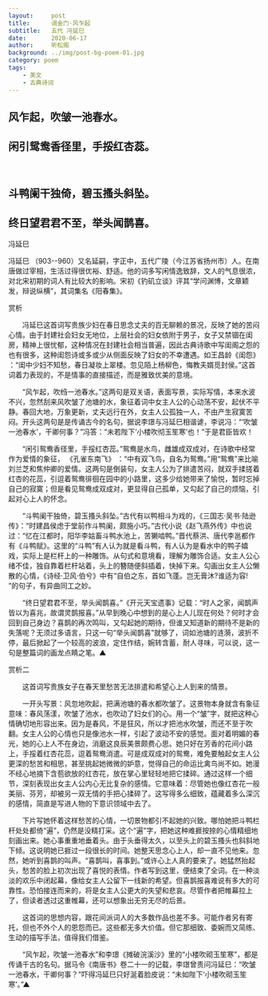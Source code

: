 ```yaml
---
layout:     post
title:      谒金门·风乍起
subtitle:   五代 冯延巳
date:       2020-06-17
author:     听松阁
background: ../img/post-bg-poem-01.jpg
category: poem
tags:
    - 美文
    - 古典诗词
---
```


## 风乍起，吹皱一池春水。
## 闲引鸳鸯香径里，手挼红杏蕊。
&nbsp;
## 斗鸭阑干独倚，碧玉搔头斜坠。
## 终日望君君不至，举头闻鹊喜。



冯延巳 

冯延巳 （903--960）又名延嗣，字正中，五代广陵（今江苏省扬州市）人。在南唐做过宰相，生活过得很优裕、舒适。他的词多写闲情逸致辞，文人的气息很浓，对北宋初期的词人有比较大的影响。宋初《钓矶立谈》评其“学问渊博，文章颖发，辩说纵横”，其词集名《阳春集》。



赏析

　　冯延巳这首词写贵族少妇在春日思念丈夫的百无聊赖的景况，反映了她的苦闷心情。由于封建社会妇女无地位，上层社会的妇女依附于男子，女子又禁锢在闺房，精神上很忧郁，这种情况在封建社会相当普遍，因此古典诗歌中写闺阁之怨的也有很多，这种闺怨诗或多或少从侧面反映了妇女的不幸遭遇。如王昌龄《闺怨》 ：“闺中少妇不知愁，春日凝妆上翠楼。忽见陌上杨柳色，悔教夫婿觅封侯。”这首词着力表现的，不是情事的直接描述，而是雅致优美的意境。

　　“风乍起，吹绉一池春水。”这两句是双关语，表面写景，实际写情，本来水波不兴，忽然刮来风吹皱了池塘的水，象征着词中女主人公的心动荡不安，起伏不平静。春回大地，万象更新，丈夫远行在外，女主人公孤独一人，不由产生寂寞苦闷。开头这两句是是传诵古今的名句，据说李璟与冯延巳相谐谑，李说冯：“‘吹皱一池春水’，干卿何事？”冯答：“未若陛下‘小楼吹彻玉笙寒’也！”于是君臣皆欢！

　　“闲引鸳鸯香径里，手挼红杏蕊。”鸳鸯是水鸟，雌雄成双成对，在诗歌中经常作为爱情的象征， 《孔雀东南飞》 ：“中有双飞鸟，自名为鸳鸯。”用“鸳鸯”来比喻刘兰芝和焦仲卿的爱情。这两句是倒装句，女主人公为了排遣苦闷，就双手揉搓着红杏的花蕊，引逗着鸳鸯徘徊在园中的小路里，这多少给她带来了愉悦，暂时忘掉自己的寂寞；但是看见鸳鸯成双成对，更显得自己孤单，又勾起了自己的烦恼，引起对心上人的怀念。

　　“斗鸭阑干独倚，碧玉搔头斜坠。”古代有以鸭相斗为戏的，《三国志·吴书·陆逊传》：“时建昌侯虑于堂前作斗鸭阑，颇施小巧。”古代小说《赵飞燕外传》中也说过：“忆在江都时，阳华李姑畜斗鸭水池上，苦獭啮鸭。”晋代蔡洪、唐代李邕都作有《斗鸭赋》。这里的“斗鸭”有人认为就是看斗鸭，有人认为是看水中的鸭子嬉戏，实际上是栏杆上的一种雕饰。从句式和意境看，理解为雕饰合适。女主人公心绪不佳，独自靠着栏杆站着，头上的簪随便斜插着，快掉下来。勾画出女主人公懒散的心情，《诗经·卫风·伯兮》中有“自伯之东，首如飞蓬。岂无膏沐?谁适为容! ”的句子，有异曲同工之妙。

　　“终日望君君不至，举头闻鹊喜。”《开元天宝遗事》记载：“时人之家，闻鹊声皆以为喜兆，故谓灵鹊报喜。”从早到晚心中想到的是心上人儿现在何处？何时才会回到自己身边？喜鹊的再次鸣叫，又勾起她的期待，但谁又知道新的期待不是新的失落呢？无须过多语言，只这一句“举头闻鹊喜”就够了，词如池塘的涟漪，波折不停，最后掀起了一个较高的波浪，定住作结，婉转含蓄，耐人寻味，可以说，这一句是整篇词的画龙点睛之笔。▲



赏析二

　　这首词写贵族女子在春天里愁苦无法排遣和希望心上人到来的情景。

　　一开头写景：风忽地吹起，把满池塘的春水都吹皱了。这景物本身就含有象征意味：春风荡漾，吹皱了池水，也吹动了妇女们的心。用一个“皱”字，就把这种心情确切地形容出来。因为是春风，不是狂风，所以才把池水吹皱，而还不至于吹翻。女主人公的心情也只是像池水一样，引起了波动不安的感觉。面对着明媚的春光，她的心上人不在身边，消磨这良辰美景颇费心思。她只好在芳香的花间小路上，手挼着红杏花蕊，逗着鸳鸯消遣。可是成双成对的鸳鸯，难免要触起女主人公更深的愁苦和相思，甚至挑起她微微的妒意，觉得自己的命运比禽鸟尚不如。她漫不经心地摘下含苞欲放的红杏花，放在掌心里轻轻地把它揉碎。通过这样一个细节，深刻表现出女主人公内心无比复杂的感情。它意味着：尽管她也像红杏花一般美丽、芬芳，却被另一双无情的手把心揉碎了。这写得多么细致，蕴藏着多么深沉的感情，简直是写进人物的下意识领域中去了。

　　下片写她怀着这样愁苦的心情，一切景物都引不起她的兴致。哪怕她把斗鸭栏杆处处都倚“遍”，仍然是没精打采。这个“遍”字，把她这种难捱按捺的心情精细地刻画出来。她心事重重地垂着头。由于头垂得太久，以至头上的碧玉搔头也斜斜地下倾。这说明她已捱过一段很长的时间。她整天思念心上人，却一直不见他来。忽然，她听到喜鹊的叫声。“喜鹊叫，喜事到。”或许心上人真的要来了。她猛然抬起头，愁苦的脸上初次出现了喜悦的表情。作者写到这里，便结束了全词。在一种淡淡的欢乐中闭起幕，像给女主人公留下一线新的希望。但喜鹊报喜难说有多大的可靠性。恐怕接连而来的，将是女主人公更大的失望和悲哀。尽管作者把帷幕拉上了，但读者透过这重帷幕，还可以想象出无穷无尽的后景。

　　这首词的思想内容，跟花间派词人的大多数作品也差不多。可能作者另有寄托，但也不外个人的恩怨而已。这些都无多大价值。但它那细致、委婉而又简练、生动的描写手法，值得我们借鉴。

　　“风乍起，吹皱一池春水”和李璟《摊破浣溪沙》里的“小楼吹砌玉笙寒”，都是传诵千古的名句。据马令《南唐书》卷二十一的记载，李璟曾责问冯延巳：“吹皱一池春水，干卿何事？”吓得冯延巳只好涎着脸皮说：“未如陛下‘小楼吹砌玉笙寒’。”▲
